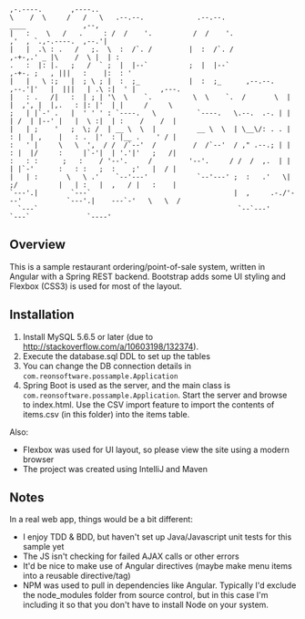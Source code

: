     
    ,-.----.       ,----..
    \    /  \     /   /   \   .--.--.             .--.--.                         ____              ,--,
    |   :    \   /   .     : /  /    '.          /  /    '.                     ,'  , `.,-.----.  ,--.'|
    |   |  .\ : .   /   ;.  \  :  /`. /         |  :  /`. /                  ,-+-,.' _ |\    /  \ |  | :
    .   :  |: |.   ;   /  ` ;  |  |--`          ;  |  |--`                ,-+-. ;   , |||   :    |:  : '
    |   |   \ :;   |  ; \ ; |  :  ;_            |  :  ;_      ,--.--.    ,--.'|'   |  |||   | .\ :|  ' |      ,---.
    |   : .   /|   :  | ; | '\  \    `.          \  \    `.  /       \  |   |  ,', |  |,.   : |: |'  | |     /     \
    ;   | |`-' .   |  ' ' ' : `----.   \          `----.   \.--.  .-. | |   | /  | |--' |   |  \ :|  | :    /    /  |
    |   | ;    '   ;  \; /  | __ \  \  |          __ \  \  | \__\/: . . |   : |  | ,    |   : .  |'  : |__ .    ' / |
    :   ' |     \   \  ',  / /  /`--'  /         /  /`--'  / ," .--.; | |   : |  |/     :     |`-'|  | '.'|'   ;   /|
    :   : :      ;   :    / '--'.     /         '--'.     / /  /  ,.  | |   | |`-'      :   : :   ;  :    ;'   |  / |
    |   | :       \   \ .'    `--'---'            `--'---' ;  :   .'   \|   ;/          |   | :   |  ,   / |   :    |
    `---'.|        `---`                                   |  ,     .-./'---'           `---'.|    ---`-'   \   \  /
      `---`                                                 `--`---'                      `---`              `----'


Overview
--------

This is a sample restaurant ordering/point-of-sale system, written in Angular with a Spring REST backend.
Bootstrap adds some UI styling and Flexbox (CSS3) is used for most of the layout. 

Installation
------------

1)  Install MySQL 5.6.5 or later (due to http://stackoverflow.com/a/10603198/132374).
2)  Execute the database.sql DDL to set up the tables
3)  You can change the DB connection details in `com.reonsoftware.possample.Application`   
4)  Spring Boot is used as the server, and the main class is `com.reonsoftware.possample.Application`.
    Start the server and browse to index.html.  Use the CSV import feature to import the contents of items.csv
    (in this folder) into the items table.

Also:

 - Flexbox was used for UI layout, so please view the site using a modern browser 
 - The project was created using IntelliJ and Maven

Notes
-----
   
In a real web app, things would be a bit different:   

 - I enjoy TDD & BDD, but haven't set up Java/Javascript unit tests for this sample yet
 - The JS isn't checking for failed AJAX calls or other errors
 - It'd be nice to make use of Angular directives (maybe make menu items into a reusable directive/tag)
 - NPM was used to pull in dependencies like Angular.  Typically I'd exclude the node_modules folder from source
   control, but in this case I'm including it so that you don't have to install Node on your system.